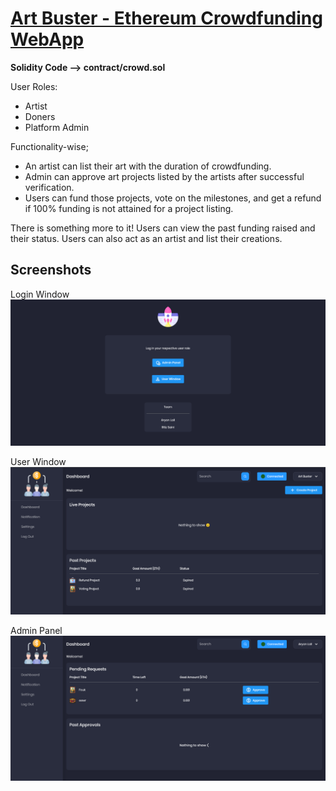 # [Art Buster - Ethereum Crowdfunding WebApp](https://crowdfunding-eth.web.app/)
 
 **Solidity Code --> contract/crowd.sol**
 
 User Roles:
 - Artist
 - Doners
 - Platform Admin 

Functionality-wise; 
- An artist can list their art with the duration of crowdfunding.
- Admin can approve art projects listed by the artists after successful verification.
- Users can fund those projects, vote on the milestones, and get a refund if 100% funding is not attained for a project listing. 

There is something more to it! Users can view the past funding raised and their status. Users can also act as an artist and list their creations.

## Screenshots

Login Window
![Login Window](/screenshot/1.PNG)

User Window
![User Window](/screenshot/2.PNG)
 
Admin Panel
![Admin Panel](/screenshot/3.PNG)
 
